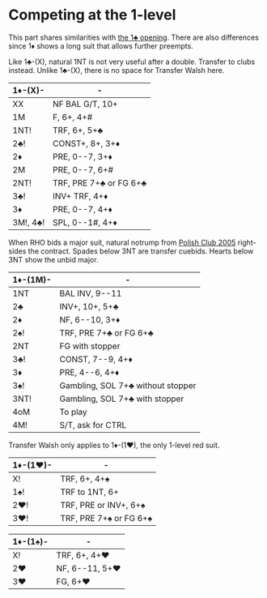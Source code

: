 # Competing at the 1-level

This part shares similarities with [the 1♣ opening](../1C/COMP_1.md).
There are also differences since 1♦ shows a long suit that allows further
preempts.

Like 1♣-(X), natural 1NT is not very useful after a double.  Transfer to clubs
instead.  Unlike 1♣-(X), there is no space for Transfer Walsh here.

| 1♦-(X)-  | - |
|----------|---|
| XX       | NF BAL G/T, 10+
| 1M       | F, 6+, 4+#
| 1NT!     | TRF, 6+, 5+♣
| 2♣!      | CONST+, 8+, 3+♦
| 2♦       | PRE, 0--7, 3+♦
| 2M       | PRE, 0--7, 6+#
| 2NT!     | TRF, PRE 7+♣ or FG 6+♣
| 3♣!      | INV+ TRF, 4+♦
| 3♦       | PRE, 0--7, 4+♦
| 3M!, 4♣! | SPL, 0--1#, 4+♦

When RHO bids a major suit, natural notrump from [Polish Club 2005][wj05]
right-sides the contract.  Spades below 3NT are transfer cuebids.  Hearts below
3NT show the unbid major.

[wj05]: https://bridgewithdan.com/wp-content/uploads/2019/07/WJ2005webpage.htm

| 1♦-(1M)- | - |
|----------|---|
| 1NT      | BAL INV, 9--11
| 2♣       | INV+, 10+, 5+♣
| 2♦       | NF, 6--10, 3+♦
| 2♠!      | TRF, PRE 7+♣ or FG 6+♣
| 2NT      | FG with stopper
| 3♣!      | CONST, 7--9, 4+♦
| 3♦       | PRE, 4--6, 4+♦
| 3♠!      | Gambling, SOL 7+♣ without stopper
| 3NT!     | Gambling, SOL 7+♣ with stopper
| 4oM      | To play
| 4M!      | S/T, ask for CTRL

Transfer Walsh only applies to 1♦-(1♥), the only 1-level red suit.

| 1♦-(1♥)- | - |
|----------|---|
| X!       | TRF, 6+, 4+♠
| 1♠!      | TRF to 1NT, 6+
| 2♥!      | TRF, PRE or INV+, 6+♠
| 3♥!      | TRF, PRE 7+♠ or FG 6+♠

| 1♦-(1♠)- | - |
|----------|---|
| X!       | TRF, 6+, 4+♥
| 2♥       | NF, 6--11, 5+♥
| 3♥       | FG, 6+♥
